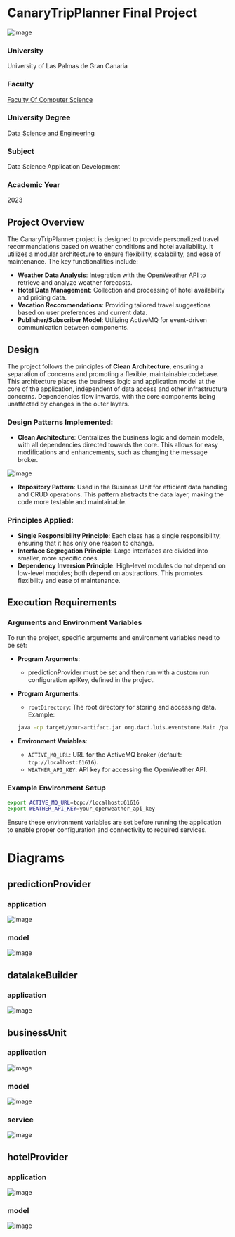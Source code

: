 # CanaryTripPlanner Final Project
![image](https://github.com/luis-guillen/Final-Project/assets/129759843/1ac975de-824c-4512-89e6-d7abc07d9ca2)


### University
University of Las Palmas de Gran Canaria

### Faculty
[Faculty Of Computer Science](https://www.eii.ulpgc.es/es)

### University Degree
[Data Science and Engineering](https://www.eii.ulpgc.es/es/formacion/Grado-en-Ciencia-e-Ingenieria-de-Datos)

### Subject
Data Science Application Development

### Academic Year
2023

## Project Overview

The CanaryTripPlanner project is designed to provide personalized travel recommendations based on weather conditions and hotel availability. It utilizes a modular architecture to ensure flexibility, scalability, and ease of maintenance. The key functionalities include:

- **Weather Data Analysis**: Integration with the OpenWeather API to retrieve and analyze weather forecasts.
- **Hotel Data Management**: Collection and processing of hotel availability and pricing data.
- **Vacation Recommendations**: Providing tailored travel suggestions based on user preferences and current data.
- **Publisher/Subscriber Model**: Utilizing ActiveMQ for event-driven communication between components.

## Design

The project follows the principles of **Clean Architecture**, ensuring a separation of concerns and promoting a flexible, maintainable codebase. This architecture places the business logic and application model at the core of the application, independent of data access and other infrastructure concerns. Dependencies flow inwards, with the core components being unaffected by changes in the outer layers.

### Design Patterns Implemented:

- **Clean Architecture**: Centralizes the business logic and domain models, with all dependencies directed towards the core. This allows for easy modifications and enhancements, such as changing the message broker.
  
![image](https://github.com/luis-guillen/Final-Project/assets/129759843/445095c0-887b-4abb-ba40-2b2619900dd1)

- **Repository Pattern**: Used in the Business Unit for efficient data handling and CRUD operations. This pattern abstracts the data layer, making the code more testable and maintainable.

### Principles Applied:

- **Single Responsibility Principle**: Each class has a single responsibility, ensuring that it has only one reason to change.
- **Interface Segregation Principle**: Large interfaces are divided into smaller, more specific ones.
- **Dependency Inversion Principle**: High-level modules do not depend on low-level modules; both depend on abstractions. This promotes flexibility and ease of maintenance.

## Execution Requirements

### Arguments and Environment Variables

To run the project, specific arguments and environment variables need to be set:
- **Program Arguments**: 
  - predictionProvider must be set and then run with a custom run configuration apiKey, defined in the project.
- **Program Arguments**: 
  - `rootDirectory`: The root directory for storing and accessing data.
  Example:
  ```sh
  java -cp target/your-artifact.jar org.dacd.luis.eventstore.Main /path/to/rootDirectory
  ```

- **Environment Variables**:
  - `ACTIVE_MQ_URL`: URL for the ActiveMQ broker (default: `tcp://localhost:61616`).
  - `WEATHER_API_KEY`: API key for accessing the OpenWeather API.
  
### Example Environment Setup

```sh
export ACTIVE_MQ_URL=tcp://localhost:61616
export WEATHER_API_KEY=your_openweather_api_key
```

Ensure these environment variables are set before running the application to enable proper configuration and connectivity to required services.

# Diagrams
## predictionProvider

### application
![image](https://github.com/luis-guillen/Final-Project/assets/129759843/91025edd-4b96-4391-9b9e-518bf1943442)

### model
![image](https://github.com/luis-guillen/Final-Project/assets/129759843/c6d681f7-bc22-428e-9ec7-f2e3fbfbf86e)



## datalakeBuilder

### application
![image](https://github.com/luis-guillen/Final-Project/assets/129759843/944b43cf-f7de-40ec-9b18-e33c6e00d593)


## businessUnit

### application
![image](https://github.com/luis-guillen/Final-Project/assets/129759843/7cf9993a-55dc-4413-a355-5762754a7c91)

### model
![image](https://github.com/luis-guillen/Final-Project/assets/129759843/7a5786e4-dc68-4e28-9cfc-05fc7a0711ce)

### service
![image](https://github.com/luis-guillen/Final-Project/assets/129759843/d18bd549-b6bb-49e6-8fc9-8e6fd8bfb076)


## hotelProvider

### application
![image](https://github.com/luis-guillen/Final-Project/assets/129759843/adfd1121-28c4-4226-96aa-b9bb3441726c)

### model
![image](https://github.com/luis-guillen/Final-Project/assets/129759843/e7707a01-c637-41ca-99d9-56de8e5a21f3)


